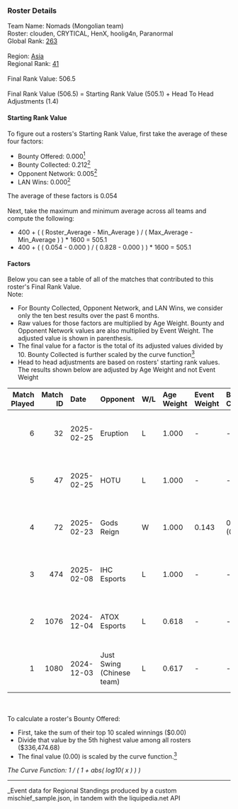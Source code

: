 ### Roster Details<br />
Team Name: Nomads (Mongolian team)<br />
Roster: clouden, CRYTICAL, HenX, hoolig4n, Paranormal<br />
Global Rank: [263](../../standings_global_2025_03_01.md)<br />
<br />
Region: [Asia]( ../../standings_asia_2025_03_01.md)<br />
Regional Rank: [41]( ../../standings_asia_2025_03_01.md)<br />
<br />
Final Rank Value:  506.5<br />
<br />
Final Rank Value (506.5) = Starting Rank Value (505.1) + Head To Head Adjustments (1.4)<br />

#### Starting Rank Value<br />
To figure out a rosters's Starting Rank Value, first take the average of these four factors:<br />
- Bounty Offered: 0.000[<sup>1</sup>](#table2)
- Bounty Collected: 0.212[<sup>2</sup>](#table1)
- Opponent Network: 0.005[<sup>2</sup>](#table1)
- LAN Wins: 0.000[<sup>2</sup>](#table1)

The average of these factors is 0.054<br />
<br />
Next, take the maximum and minimum average across all teams and compute the following:<br />
- 400 + ( ( Roster_Average - Min_Average ) / ( Max_Average - Min_Average ) ) * 1600 = 505.1
- 400 + ( ( 0.054 - 0.000 ) / ( 0.828 - 0.000 ) ) * 1600 = 505.1


#### Factors<br />
Below you can see a table of all of the matches that contributed to this roster's Final Rank Value.<br />
Note:<br />

- For Bounty Collected, Opponent Network, and LAN Wins, we consider only the ten best results over the past 6 months.
- Raw values for those factors are multiplied by Age Weight. Bounty and Opponent Network values are also multiplied by Event Weight. The adjusted value is shown in parenthesis.
- The final value for a factor is the total of its adjusted values divided by 10. Bounty Collected is further scaled by the curve function[<sup>3</sup>](#curveFunction)
- Head to head adjustments are based on rosters' starting rank values. The results shown below are adjusted by Age Weight and not Event Weight
<span id="table1"></span><br />


| Match Played | Match ID | Date       | Opponent                  | W/L | Age Weight | Event Weight | Bounty Collected | Opponent Network | LAN Wins  | H2H Adj. | Roster                                        |
| -: | -: | :- | :- | :- | :- | :- | :- | :- | :- | -: | :- |
|            6 |       32 | 2025-02-25 | Eruption                  | L   | 1.000      | -            | -                | -                | -         |    -3.64 | clouden, CRYTICAL, HenX, hoolig4n, Paranormal |
|            5 |       47 | 2025-02-25 | HOTU                      | L   | 1.000      | -            | -                | -                | -         |    -9.03 | clouden, CRYTICAL, HenX, hoolig4n, Paranormal |
|            4 |       72 | 2025-02-23 | Gods Reign                | W   | 1.000      | 0.143        | 0.014 (0.002)    | 0.360 (0.051)    | 0 (0.000) |    27.89 | clouden, CRYTICAL, HenX, hoolig4n, Paranormal |
|            3 |      474 | 2025-02-08 | IHC Esports               | L   | 1.000      | -            | -                | -                | -         |    -7.80 | CRYTICAL, HenX, hoolig4n, KRST, shinobi       |
|            2 |     1076 | 2024-12-04 | ATOX Esports              | L   | 0.618      | -            | -                | -                | -         |    -1.03 | CRYTICAL, HenX, hoolig4n, Randyyyy, shinobi   |
|            1 |     1080 | 2024-12-03 | Just Swing (Chinese team) | L   | 0.617      | -            | -                | -                | -         |    -4.96 | CRYTICAL, HenX, hoolig4n, Randyyyy, shinobi   |

<br />
<span id="table2"></span><br />
To calculate a roster's Bounty Offered:<br />

- First, take the sum of their top 10 scaled winnings ($0.00)
- Divide that value by the 5th highest value among all rosters ($336,474.68)
- The final value (0.00) is scaled by the curve function.[<sup>3</sup>](#curveFunction)

<span id="curveFunction"></span>_The Curve Function: 1 / ( 1 + abs( log10( x ) ) )_<br />

---
_Event data for Regional Standings produced by a custom mischief_sample.json, in tandem with the liquipedia.net API<br />
